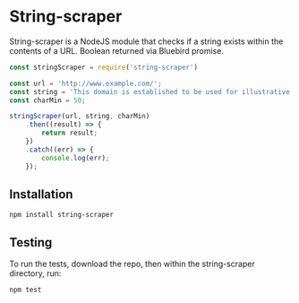 # String-scraper

String-scraper is a NodeJS module that checks if a string exists within the contents of a URL. Boolean returned via Bluebird promise.

```js
const stringScraper = require('string-scraper')

const url = 'http://www.example.com/';
const string = 'This domain is established to be used for illustrative examples in documents.';
const charMin = 50;

stringScraper(url, string, charMin)
    .then((result) => {
        return result;
    })
    .catch((err) => {
        console.log(err);
    });

```

## Installation
```shell
npm install string-scraper
```

## Testing
To run the tests, download the repo, then within the string-scraper directory, run:
```shell
npm test
```